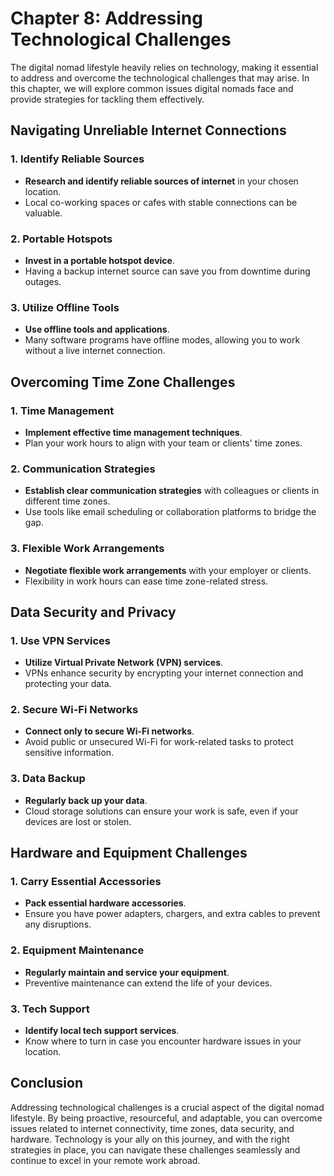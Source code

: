 Chapter 8: Addressing Technological Challenges
==============================================

The digital nomad lifestyle heavily relies on technology, making it essential to address and overcome the technological challenges that may arise. In this chapter, we will explore common issues digital nomads face and provide strategies for tackling them effectively.

**Navigating Unreliable Internet Connections**
----------------------------------------------

### **1. Identify Reliable Sources**

* **Research and identify reliable sources of internet** in your chosen location.
* Local co-working spaces or cafes with stable connections can be valuable.

### **2. Portable Hotspots**

* **Invest in a portable hotspot device**.
* Having a backup internet source can save you from downtime during outages.

### **3. Utilize Offline Tools**

* **Use offline tools and applications**.
* Many software programs have offline modes, allowing you to work without a live internet connection.

**Overcoming Time Zone Challenges**
-----------------------------------

### **1. Time Management**

* **Implement effective time management techniques**.
* Plan your work hours to align with your team or clients' time zones.

### **2. Communication Strategies**

* **Establish clear communication strategies** with colleagues or clients in different time zones.
* Use tools like email scheduling or collaboration platforms to bridge the gap.

### **3. Flexible Work Arrangements**

* **Negotiate flexible work arrangements** with your employer or clients.
* Flexibility in work hours can ease time zone-related stress.

**Data Security and Privacy**
-----------------------------

### **1. Use VPN Services**

* **Utilize Virtual Private Network (VPN) services**.
* VPNs enhance security by encrypting your internet connection and protecting your data.

### **2. Secure Wi-Fi Networks**

* **Connect only to secure Wi-Fi networks**.
* Avoid public or unsecured Wi-Fi for work-related tasks to protect sensitive information.

### **3. Data Backup**

* **Regularly back up your data**.
* Cloud storage solutions can ensure your work is safe, even if your devices are lost or stolen.

**Hardware and Equipment Challenges**
-------------------------------------

### **1. Carry Essential Accessories**

* **Pack essential hardware accessories**.
* Ensure you have power adapters, chargers, and extra cables to prevent any disruptions.

### **2. Equipment Maintenance**

* **Regularly maintain and service your equipment**.
* Preventive maintenance can extend the life of your devices.

### **3. Tech Support**

* **Identify local tech support services**.
* Know where to turn in case you encounter hardware issues in your location.

**Conclusion**
--------------

Addressing technological challenges is a crucial aspect of the digital nomad lifestyle. By being proactive, resourceful, and adaptable, you can overcome issues related to internet connectivity, time zones, data security, and hardware. Technology is your ally on this journey, and with the right strategies in place, you can navigate these challenges seamlessly and continue to excel in your remote work abroad.
